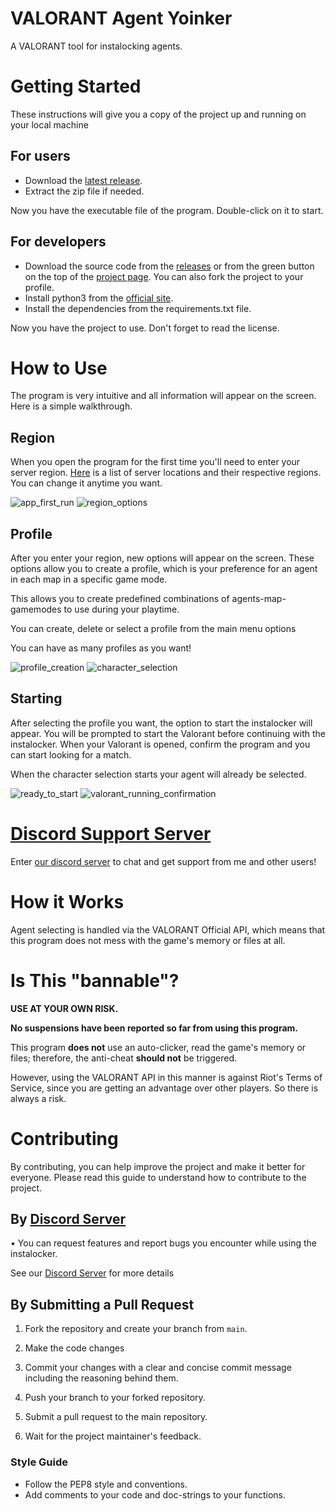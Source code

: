 # VALORANT Agent Yoinker
A VALORANT tool for instalocking agents.

# Getting Started
These instructions will give you a copy of the project up and running on your local machine

## For users
- Download the [latest release](https://github.com/deadly/valorant-agent-yoinker/releases).
- Extract the zip file if needed.

Now you have the executable file of the program. Double-click on it to start.

## For developers
- Download the source code from the [releases](https://github.com/deadly/valorant-agent-yoinker/releases) or from the green button on the top of the [project page](https://github.com/deadly/valorant-agent-yoinker). You can also fork the project to your profile.
- Install python3 from the [official site](https://www.python.org/).
- Install the dependencies from the requirements.txt file.

Now you have the project to use. Don't forget to read the license.

# How to Use
The program is very intuitive and all information will appear on the screen.
Here is a simple walkthrough.

## Region
When you open the program for the first time you'll need to enter your server region. [Here](https://support-valorant.riotgames.com/hc/en-us/articles/360055678634-Server-Select) is a list of server locations and their respective regions. You can change it anytime you want.

![app_first_run](images/app_first_run.png)
![region_options](images/region_options.png)

## Profile
After you enter your region, new options will appear on the screen.
These options allow you to create a profile, which is your preference for an agent in each map in a specific game mode. 

This allows you to create predefined combinations of agents-map-gamemodes to use during your playtime.

You can create, delete or select a profile from the main menu options

You can have as many profiles as you want!

![profile_creation](images/profile_creation.png)
![character_selection](images/character_selection.png)

## Starting
After selecting the profile you want, the option to start the instalocker will appear. You will be prompted to start the Valorant before continuing with the instalocker. When your Valorant is opened, confirm the program and you can start looking for a match.

When the character selection starts your agent will already be selected.

![ready_to_start](images/ready_to_start.png)
![valorant_running_confirmation](images/valorant_running_confirmation.png)

# [Discord Support Server](https://discord.gg/faeM7p92pz)
Enter [our discord server](https://discord.gg/faeM7p92pz) to chat and get support from me and other users!


# How it Works
Agent selecting is handled via the VALORANT Official API, which means that this program does not mess with the game's memory or files at all.

# Is This "bannable"?
**USE AT YOUR OWN RISK.**

**No suspensions have been reported so far from using this program.**

This program **does not** use an auto-clicker, read the game's memory or files; therefore, the anti-cheat **should not** be triggered.

However, using the VALORANT API in this manner is against Riot's Terms of Service, since you are getting an advantage over other players. So there is always a risk.

# Contributing
By contributing, you can help improve the project and make it better for everyone. Please read this guide to understand how to contribute to the project.

## By [Discord Server](https://discord.gg/faeM7p92pz)
• You can request features and report bugs you encounter while using the instalocker.

See our [Discord Server](https://discord.gg/faeM7p92pz) for more details


## By Submitting a Pull Request

1. Fork the repository and create your branch from `main`.

2. Make the code changes

3. Commit your changes with a clear and concise commit message including the reasoning behind them.

4. Push your branch to your forked repository.

5. Submit a pull request to the main repository.

6. Wait for the project maintainer's feedback.

### Style Guide

- Follow the PEP8 style and conventions.
- Add comments to your code and doc-strings to your functions.


